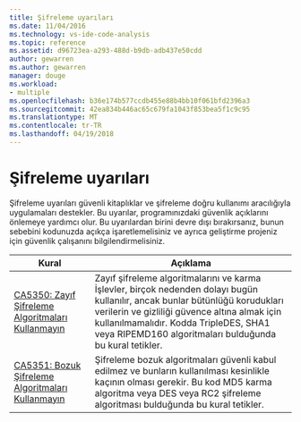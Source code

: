 ```yaml
---
title: Şifreleme uyarıları
ms.date: 11/04/2016
ms.technology: vs-ide-code-analysis
ms.topic: reference
ms.assetid: d96723ea-a293-488d-b9db-adb437e50cdd
author: gewarren
ms.author: gewarren
manager: douge
ms.workload:
- multiple
ms.openlocfilehash: b36e174b577ccdb455e88b4bb10f061bfd2396a3
ms.sourcegitcommit: 42ea834b446ac65c679fa1043f853bea5f1c9c95
ms.translationtype: MT
ms.contentlocale: tr-TR
ms.lasthandoff: 04/19/2018
---
```

# <a name="cryptography-warnings"></a>Şifreleme uyarıları
Şifreleme uyarıları güvenli kitaplıklar ve şifreleme doğru kullanımı aracılığıyla uygulamaları destekler. Bu uyarılar, programınızdaki güvenlik açıklarını önlemeye yardımcı olur. Bu uyarılardan birini devre dışı bırakırsanız, bunun sebebini kodunuzda açıkça işaretlemelisiniz ve ayrıca geliştirme projeniz için güvenlik çalışanını bilgilendirmelisiniz.

|Kural|Açıklama|
|----------|-----------------|
|[CA5350: Zayıf Şifreleme Algoritmaları Kullanmayın](../code-quality/ca5350-do-not-use-weak-cryptographic-algorithms.md)|Zayıf şifreleme algoritmalarını ve karma İşlevler, birçok nedenden dolayı bugün kullanılır, ancak bunlar bütünlüğü korudukları verilerin ve gizliliği güvence altına almak için kullanılmamalıdır.        Kodda TripleDES, SHA1 veya RIPEMD160 algoritmaları bulduğunda bu kural tetikler.|
|[CA5351: Bozuk Şifreleme Algoritmaları Kullanmayın](../code-quality/ca5351-do-not-use-broken-cryptographic-algorithms.md)|Şifreleme bozuk algoritmaları güvenli kabul edilmez ve bunların kullanılması kesinlikle kaçının olması gerekir. Bu kod MD5 karma algoritma veya DES veya RC2 şifreleme algoritması bulduğunda bu kural tetikler.|
